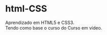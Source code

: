 # html-CSS
 <p>
  Aprendizado em HTML5 e CSS3. <br>
  Tendo como base o curso do Curso em vídeo.
 </p>
